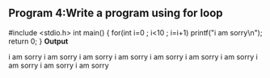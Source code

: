 ##  Program 4:Write a program using for loop ##
#include <stdio.h>
int main()
{
for(int i=0 ; i<10 ; i=i+1)
printf("i am sorry\n");
return 0;
}
**Output**

i am sorry
i am sorry
i am sorry
i am sorry
i am sorry
i am sorry
i am sorry
i am sorry
i am sorry
i am sorry
